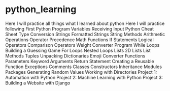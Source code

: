 # python_learning
 Here I will practice all things what I learned about python
Here I will practice following 
        First Python Program
        Variables
        Receiving Input
        Python Cheat Sheet 
        Type Conversion
        Strings
        Formatted Strings
        String Methods
        Arithmetic Operations
        Operator Precedence
        Math Functions
        If Statements
        Logical Operators
        Comparison Operators
        Weight Converter Program 
        While Loops
        Building a Guessing Game
        For Loops
        Nested Loops
        Lists
        2D Lists
        List Methods
        Tuples
        Unpacking
        Dictionaries
        Emoji Converter
        Functions
        Parameters
        Keyword Arguments 
        Return Statement
        Creating a Reusable Function 
        Exceptions
        Comments
        Classes
        Constructors
        Inheritance
        Modules
        Packages
        Generating Random Values
        Working with Directories
        Project 1: Automation with Python
        Project 2: Machine Learning with Python 
        Project 3: Building a Website with Django

